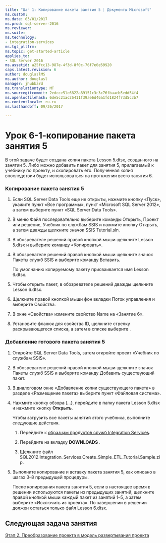```yaml
---
title: "Шаг 1: Копирование пакета занятия 5 | Документы Microsoft"
ms.custom: 
ms.date: 03/01/2017
ms.prod: sql-server-2016
ms.reviewer: 
ms.suite: 
ms.technology:
- integration-services
ms.tgt_pltfrm: 
ms.topic: get-started-article
applies_to:
- SQL Server 2016
ms.assetid: a25fcc13-987e-4f3d-8f0c-76f7e6e59920
caps.latest.revision: 6
author: douglaslMS
ms.author: douglasl
manager: jhubbard
ms.translationtype: MT
ms.sourcegitcommit: 2edcce51c6822a89151c3c3c76fbaacb5edd54f4
ms.openlocfilehash: 6de5c21ac26411f39ae6d46a1fd1824f73d5c3b7
ms.contentlocale: ru-ru
ms.lasthandoff: 09/26/2017

---
```

# <a name="lesson-6-1---copying-the-lesson-5-package"></a>Урок 6-1-копирование пакета занятия 5
В этой задаче будет создана копия пакета Lesson 5.dtsx, созданного на занятии 5. Либо можно добавить пакет для занятия 5, прилагаемый к учебнику по проекту, и скопировать его. Полученная копия впоследствии будет использоваться на протяжении всего занятия 6.  
  
### <a name="to-copy-the-lesson-5-package"></a>Копирование пакета занятия 5  
  
1.  Если SQL Server Data Tools еще не открыты, нажмите кнопку «Пуск», укажите пункт «Все программы», пункт «Microsoft SQL Server 2012», а затем выберите пункт «SQL Server Data Tools».  
  
2.  В меню Файл последовательно выберите команды Открыть, Проект или решение, Учебник по службам SSIS и нажмите кнопку Открыть, а затем дважды щелкните значок SSIS Tutorial.sln.  
  
3.  В обозревателе решений правой кнопкой мыши щелкните Lesson 5.dtsx и выберите команду «Копировать».  
  
4.  В обозревателе решений правой кнопкой мыши щелкните значок Пакеты служб SSIS и выберите команду Вставить.  
  
    По умолчанию копируемому пакету присваивается имя Lesson 6.dtsx.  
  
5.  Чтобы открыть пакет, в обозревателе решений дважды щелкните Lesson 6.dtsx.  
  
6.  Щелкните правой кнопкой мыши фон вкладки Поток управления и выберите Свойства.  
  
7.  В окне «Свойства» измените свойство Name на «Занятие 6».  
  
8.  Установите флажок для свойства ID, щелкните стрелку раскрывающегося списка, а затем в списке выберите <Generate New ID>.  
  
### <a name="to-add-the-completed-lesson-5-package"></a>Добавление готового пакета занятия 5  
  
1.  Откройте SQL Server Data Tools, затем откройте проект «Учебник по службам SSIS».  
  
2.  В обозревателе решений правой кнопкой мыши щелкните значок Пакеты служб SSIS и выберите команду Добавить существующий пакет.  
  
3.  В диалоговом окне «Добавление копии существующего пакета» в разделе «Размещение пакета» выберите пункт «Файловая система».  
  
4.  Нажмите кнопку обзора (…), перейдите в папку пакета Lesson 5.dtsx и нажмите кнопку **Открыть**.  
  
    Чтобы загрузить все пакеты занятий этого учебника, выполните следующие действия.  
  
    1.  Перейдите к [образцам продуктов служб Integration Services](http://go.microsoft.com/fwlink/?LinkId=275027).  
  
    2.  Перейдите на вкладку **DOWNLOADS** .  
  
    3.  Щелкните файл SQL2012.Integration_Services.Create_Simple_ETL_Tutorial.Sample.zip.  
  
5.  Выполните копирование и вставку пакета занятия 5, как описано в шагах 3–8 предыдущей процедуры.  
  
    После копирования пакета занятия 5, если в настоящее время в решении используются пакеты из предыдущих занятий, щелкните правой кнопкой мыши каждый пакет из занятий 1–5, а затем выберите «Исключить из проекта». По завершении в решении должен остаться только файл Lesson 6.dtsx.  
  
## <a name="next-task-in-lesson"></a>Следующая задача занятия  
[Этап 2. Преобразование проекта в модель развертывания проекта](../integration-services/lesson-6-2-converting-the-project-to-the-project-deployment-model.md)  
  

